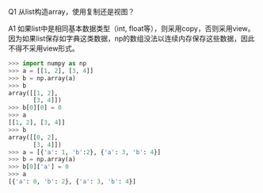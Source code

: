 Q1 从list构造array，使用复制还是视图？

A1 如果list中是相同基本数据类型（int, float等），则采用copy，否则采用view。因为如果list保存如字典这类数据，np的数组没法以连续内存保存这些数据，因此不得不采用view形式。

```python
>>> import numpy as np
>>> a = [[1, 2], [3, 4]]
>>> b = np.array(a)
>>> b
array([[1, 2],
       [3, 4]])
>>> b[0][0] = 0
>>> a
[[1, 2], [3, 4]]
>>> b
array([[0, 2],
       [3, 4]])
>>> a = [{'a': 1, 'b':2}, {'a': 3, 'b': 4}]
>>> b = np.array(a)
>>> b[0]['a'] = 0
>>> a
[{'a': 0, 'b': 2}, {'a': 3, 'b': 4}]
```


